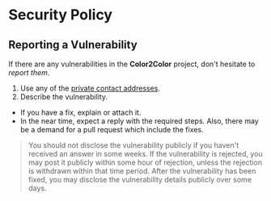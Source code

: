 # Security Policy

## Reporting a Vulnerability

If there are any vulnerabilities in the **Color2Color** project, don't hesitate to _report them_.

1. Use any of the [private contact addresses](https://github.com/metaloha/color2color#support).
2. Describe the vulnerability.

- If you have a fix, explain or attach it.
- In the near time, expect a reply with the required steps. Also, there may be a demand for a pull request which include the fixes.

> You should not disclose the vulnerability publicly if you haven't received an answer in some weeks.
> If the vulnerability is rejected, you may post it publicly within some hour of rejection, unless the rejection is withdrawn within that time period.
> After the vulnerability has been fixed, you may disclose the vulnerability details publicly over some days.
